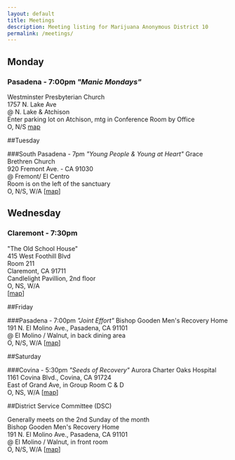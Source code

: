 ```yaml
---
layout: default
title: Meetings
description: Meeting listing for Marijuana Anonymous District 10
permalink: /meetings/
---
```


## Monday

### Pasadena - 7:00pm *"Manic Mondays"*
 Westminster Presbyterian Church  
 1757 N. Lake Ave  
 @ N. Lake &amp; Atchison  
 Enter parking lot on Atchison, mtg in Conference Room by Office  
 O, N/S <a title="Get Directions" href="http://maps.google.com/maps?daddrq=1757+N+Lake+Ave,+Pasadena,+CA+91104-1226&amp;hl=en&amp;ll=34.176838,-118.132575&amp;z=15">map</a>

##Tuesday

###South Pasadena - 7pm *"Young People &amp; Young at Heart"*
 Grace Brethren Church  
 920 Fremont Ave. - CA 91030  
 @ Fremont/ El Centro  
 Room is on the left of the sanctuary  
 O, N/S, W/A [<a href="http://maps.google.com/maps?gl=us&amp;hl=en&amp;view=map&amp;f=d&amp;daddr=Grace+Brethren+Church,+920+Fremont+Avenue,+South+Pasadena,+CA+91030-3223" title="Get Directions">map</a>]


## Wednesday


### Claremont - 7:30pm 
"The Old School House"  
415 West Foothill Blvd   
Room 211  
Claremont, CA 91711  
Candlelight Pavillion, 2nd floor  
O, NS, W/A  
[<a href="https://maps.google.com/maps?q=415+West+Foothill+Blvd+Claremont+CA&amp;ie=UTF-8&amp;hq=&amp;hnear=0x80c331cee8823b6b:0x25de9f8b7de71b35,415+W+Foothill+Blvd,+Claremont,+CA+91711&amp;gl=us&amp;ei=3dwHUrrcBeGsyAHk_4Eg&amp;ved=0CCwQ8gEwAA" title="Get Directions">map</a>]



##Friday


###Pasadena - 7:00pm *"Joint Effort"*
 Bishop Gooden Men's Recovery Home  
 191 N. El Molino Ave., Pasadena, CA 91101  
 @ El Molino / Walnut, in back dining area  
 O, N/S, W/A [<a href="http://maps.google.com/maps?fb=1&amp;gl=us&amp;daddr=The+Gooden+Center,+191+N.+El+Molino+Ave.,+Pasadena,+CA+91101&amp;ct=directions-to&amp;z=15" title="Get Directions">map</a>]


##Saturday


###Covina - 5:30pm *"Seeds of Recovery"*
 Aurora Charter Oaks Hospital  
 1161 Covina Blvd., Covina, CA 91724  
 East of Grand Ave, in Group Room C &amp; D  
 O, NS, W/A [<a href="http://maps.google.com/maps?daddr=Aurora+Charter+Oaks+Hospital,+1161%20E%20Covina%20Blvd,%20Covina,%20CA%2091724&amp;ct=directions-to&amp;z=15" title="Get Directions">map</a>]


##District Service Committee (DSC)

 Generally meets on the 2nd Sunday of the month  
 Bishop Gooden Men's Recovery Home  
 191 N. El Molino Ave., Pasadena, CA 91101  
 @ El Molino / Walnut, in front room  
 O, N/S, W/A [<a href="http://maps.google.com/maps?fb=1&amp;gl=us&amp;daddr=The+Gooden+Center,+191+N.+El+Molino+Ave.,+Pasadena,+CA+91101&amp;ct=directions-to&amp;z=15" title="Get Directions">map</a>]

